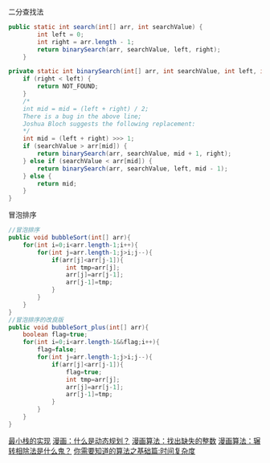 二分查找法
```java
public static int search(int[] arr, int searchValue) {
		int left = 0;
		int right = arr.length - 1;
		return binarySearch(arr, searchValue, left, right);
	}

private static int binarySearch(int[] arr, int searchValue, int left, int right) {
	if (right < left) {
		return NOT_FOUND;
	}
	/*
	int mid = mid = (left + right) / 2;
	There is a bug in the above line;
	Joshua Bloch suggests the following replacement:
	*/
	int mid = (left + right) >>> 1;
	if (searchValue > arr[mid]) {
		return binarySearch(arr, searchValue, mid + 1, right);
	} else if (searchValue < arr[mid]) {
		return binarySearch(arr, searchValue, left, mid - 1);
	} else {
		return mid;
	}
}
```
冒泡排序
```java
//冒泡排序
public void bubbleSort(int[] arr){
	for(int i=0;i<arr.length-1;i++){
		for(int j=arr.length-1;j>i;j--){
			if(arr[j]<arr[j-1]){
				int tmp=arr[j];
				arr[j]=arr[j-1];
				arr[j-1]=tmp;
			}
		}
	}
}
//冒泡排序的改良版
public void bubbleSort_plus(int[] arr){
	boolean flag=true;
	for(int i=0;i<arr.length-1&&flag;i++){
		flag=false;
		for(int j=arr.length-1;j>i;j--){
			if(arr[j]<arr[j-1]){
				flag=true;
				int tmp=arr[j];
				arr[j]=arr[j-1];
				arr[j-1]=tmp;
			}
		}
	}
}
```

[最小栈的实现](https://juejin.im/post/5a2ff8c651882533d0230a85)
[漫画：什么是动态规划？](https://juejin.im/post/5a29d52cf265da43333e4da7)
[漫画算法：找出缺失的整数](https://juejin.im/post/5a366ea1f265da431a4345af)
[漫画算法：辗转相除法是什么鬼？](https://juejin.im/post/5a217bac51882531926e8656)
[你需要知道的算法之基础篇:时间复杂度](https://juejin.im/post/5a3603d2f265da4321541e95)
